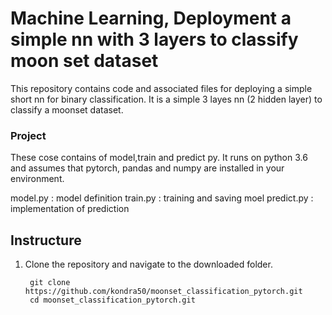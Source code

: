 # Machine Learning, Deployment a simple nn with 3 layers to classify moon set dataset

This repository contains code and associated files for deploying a simple short nn for binary classification.
It is a simple 3 layes nn (2 hidden layer) to classify a moonset dataset.

### Project

These cose contains of model,train and predict py. It runs on python 3.6 and assumes that pytorch, pandas and numpy are installed in your environment.

model.py : model definition
train.py  :  training and saving moel
predict.py : implementation of prediction

## Instructure
1. Clone the repository and navigate to the downloaded folder.
		
		git clone https://github.com/kondra50/moonset_classification_pytorch.git
		cd moonset_classification_pytorch.git




